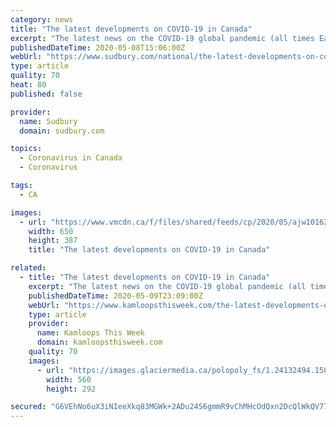 ```yaml
---
category: news
title: "The latest developments on COVID-19 in Canada"
excerpt: "The latest news on the COVID-19 global pandemic (all times Eastern): 10:55 a.m. Nova Scotia is reporting two more deaths related to COVID-19, bringing the provincial total to 46."
publishedDateTime: 2020-05-08T15:06:00Z
webUrl: "https://www.sudbury.com/national/the-latest-developments-on-covid-19-in-canada-2334993"
type: article
quality: 70
heat: 80
published: false

provider:
  name: Sudbury
  domain: sudbury.com

topics:
  - Coronavirus in Canada
  - Coronavirus

tags:
  - CA

images:
  - url: "https://www.vmcdn.ca/f/files/shared/feeds/cp/2020/05/ajw10162081.jpg;w=650;h=387;mode=crop"
    width: 650
    height: 387
    title: "The latest developments on COVID-19 in Canada"

related:
  - title: "The latest developments on COVID-19 in Canada"
    excerpt: "The latest news on the COVID-19 global pandemic (all times Eastern):3:30 p.m.British Columbia is reporting 15 new COVID-19 cases, bringing the provincial total to 2,330 positive cases of the . . ."
    publishedDateTime: 2020-05-09T23:09:00Z
    webUrl: "https://www.kamloopsthisweek.com/the-latest-developments-on-covid-19-in-canada-1.24132481"
    type: article
    provider:
      name: Kamloops This Week
      domain: kamloopsthisweek.com
    quality: 70
    images:
      - url: "https://images.glaciermedia.ca/polopoly_fs/1.24132494.1589053001!/fileImage/httpImage/image.jpg_gen/derivatives/facebookogimage_560_292/fng10262050-jpg.jpg"
        width: 560
        height: 292

secured: "G6VEhNo6uX3iNIeeXkq83MGWk+2ADu24S6gmmR9vChMHcOdQxn2DcQlWkQV77g/pcvGSulfN9l66A0dJRLCpqVEQcmhg3iFBJ5smHcEKDuQJ2Z3d0XWMfRKpMN8JT0VY/r6/3JUB47aCgxjhTXXyGQoAHi1yRsM5n0hdgCpGG8Zm6BU5r8BP/iyDF+yfK0S5TqZNXumYKnJzPA2pxnH1yj3xqpgFLVDzVu5RwaG2NlDdWCBBEfwwrq0v1GxlursQNmibpJIAe1DUiI+1jcmxYVBUicZ+eQ7uyHPnzDVgi8Y8Sj5+fhL0PByDmNosVJBW;mF0bv39ipQ3yB4Yd6Mi2DA=="
---
```


